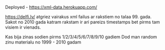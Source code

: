 Deployed - https://xml-data.herokuapp.com/

https://delfi.lv/ atgriez vairakus xml failus ar rakstiem no talaa 99. gada. Sakot no 2010 gada katram rakstam ir ari pareizs timestamps bet pirms tam visiem ir vienads.

Kas bija zinas sodien pirms 1/2/3/4/5/6/7/8/9/10 gadiem
Dod man random zinu materialu no 1999 - 2010 gadam

